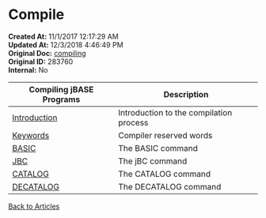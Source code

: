 # Compile

**Created At:** 11/1/2017 12:17:29 AM  
**Updated At:** 12/3/2018 4:46:49 PM  
**Original Doc:** [compiling](https://docs.jbase.com/44497-articles/compiling)  
**Original ID:** 283760  
**Internal:** No

| Compiling jBASE Programs                                                                                     | Description                             |
| ------------------------------------------------------------------------------------------------------------------- | --------------------------------------- |
| [Introduction](https://static.zumasys.com/jbase/r99/knowledgebase/manuals/3.0/30manpages/man/sup42_COMPILATION.htm) | Introduction to the compilation process |
| [Keywords](https://static.zumasys.com/jbase/r99/knowledgebase/manuals/3.0/30manpages/man/sup12_KEYWORDS.htm)        | Compiler reserved words                 |
| [BASIC](https://static.zumasys.com/jbase/r99/knowledgebase/manuals/3.0/30manpages/man/sup42_BASIC.htm)              | The BASIC command                       |
| [JBC](https://static.zumasys.com/jbase/r99/knowledgebase/manuals/3.0/30manpages/man/sup42_JBC.htm)                  | The jBC command                         |
| [CATALOG](https://static.zumasys.com/jbase/r99/knowledgebase/manuals/3.0/30manpages/man/sup42_CATALOG.htm)          | The CATALOG command                     |
| [DECATALOG](https://static.zumasys.com/jbase/r99/knowledgebase/manuals/3.0/30manpages/man/sup42_DECATALOG.htm)      | The DECATALOG command                   |

[Back to Articles](./../README.md)
